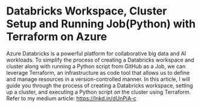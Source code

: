 # Databricks Workspace, Cluster Setup and Running Job(Python) with Terraform on Azure

Azure Databricks is a powerful platform for collaborative big data and AI workloads. To simplify the process of creating a Databricks workspace and cluster along with running a Python script from GitHub as a Job, we can leverage Terraform, an infrastructure as code tool that allows us to define and manage resources in a version-controlled manner. In this article, I will guide you through the process of creating a Databricks workspace, setting up a cluster, and executing a Python script on the cluster using Terraform. Refer to my medium article: https://lnkd.in/dUnPiA-c
